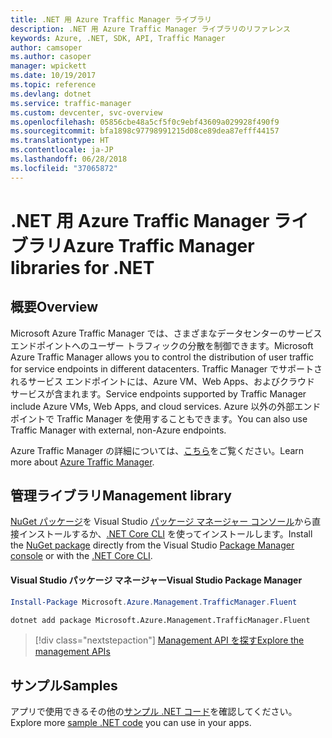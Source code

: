 ```yaml
---
title: .NET 用 Azure Traffic Manager ライブラリ
description: .NET 用 Azure Traffic Manager ライブラリのリファレンス
keywords: Azure, .NET, SDK, API, Traffic Manager
author: camsoper
ms.author: casoper
manager: wpickett
ms.date: 10/19/2017
ms.topic: reference
ms.devlang: dotnet
ms.service: traffic-manager
ms.custom: devcenter, svc-overview
ms.openlocfilehash: 05856cbe48a5cf5f0c9ebf43609a029928f490f9
ms.sourcegitcommit: bfa1898c97798991215d08ce89dea87efff44157
ms.translationtype: HT
ms.contentlocale: ja-JP
ms.lasthandoff: 06/28/2018
ms.locfileid: "37065872"
---
```

# <a name="azure-traffic-manager-libraries-for-net"></a><span data-ttu-id="bd5bc-104">.NET 用 Azure Traffic Manager ライブラリ</span><span class="sxs-lookup"><span data-stu-id="bd5bc-104">Azure Traffic Manager libraries for .NET</span></span>

## <a name="overview"></a><span data-ttu-id="bd5bc-105">概要</span><span class="sxs-lookup"><span data-stu-id="bd5bc-105">Overview</span></span>

<span data-ttu-id="bd5bc-106">Microsoft Azure Traffic Manager では、さまざまなデータセンターのサービス エンドポイントへのユーザー トラフィックの分散を制御できます。</span><span class="sxs-lookup"><span data-stu-id="bd5bc-106">Microsoft Azure Traffic Manager allows you to control the distribution of user traffic for service endpoints in different datacenters.</span></span> <span data-ttu-id="bd5bc-107">Traffic Manager でサポートされるサービス エンドポイントには、Azure VM、Web Apps、およびクラウド サービスが含まれます。</span><span class="sxs-lookup"><span data-stu-id="bd5bc-107">Service endpoints supported by Traffic Manager include Azure VMs, Web Apps, and cloud services.</span></span> <span data-ttu-id="bd5bc-108">Azure 以外の外部エンドポイントで Traffic Manager を使用することもできます。</span><span class="sxs-lookup"><span data-stu-id="bd5bc-108">You can also use Traffic Manager with external, non-Azure endpoints.</span></span>

<span data-ttu-id="bd5bc-109">Azure Traffic Manager の詳細については、[こちら](/azure/traffic-manager/traffic-manager-overview)をご覧ください。</span><span class="sxs-lookup"><span data-stu-id="bd5bc-109">Learn more about [Azure Traffic Manager](/azure/traffic-manager/traffic-manager-overview).</span></span>  

## <a name="management-library"></a><span data-ttu-id="bd5bc-110">管理ライブラリ</span><span class="sxs-lookup"><span data-stu-id="bd5bc-110">Management library</span></span>

<span data-ttu-id="bd5bc-111">[NuGet パッケージ](https://www.nuget.org/packages/Microsoft.Azure.Management.TrafficManager.Fluent)を Visual Studio [パッケージ マネージャー コンソール][PackageManager]から直接インストールするか、[.NET Core CLI][DotNetCLI] を使ってインストールします。</span><span class="sxs-lookup"><span data-stu-id="bd5bc-111">Install the [NuGet package](https://www.nuget.org/packages/Microsoft.Azure.Management.TrafficManager.Fluent) directly from the Visual Studio [Package Manager console][PackageManager] or with the [.NET Core CLI][DotNetCLI].</span></span>

#### <a name="visual-studio-package-manager"></a><span data-ttu-id="bd5bc-112">Visual Studio パッケージ マネージャー</span><span class="sxs-lookup"><span data-stu-id="bd5bc-112">Visual Studio Package Manager</span></span>

```powershell
Install-Package Microsoft.Azure.Management.TrafficManager.Fluent
```

```bash
dotnet add package Microsoft.Azure.Management.TrafficManager.Fluent
```

> [!div class="nextstepaction"]
> [<span data-ttu-id="bd5bc-113">Management API を探す</span><span class="sxs-lookup"><span data-stu-id="bd5bc-113">Explore the management APIs</span></span>](/dotnet/api/overview/azure/trafficmanager/management)

## <a name="samples"></a><span data-ttu-id="bd5bc-114">サンプル</span><span class="sxs-lookup"><span data-stu-id="bd5bc-114">Samples</span></span>

<span data-ttu-id="bd5bc-115">アプリで使用できるその他の[サンプル .NET コード](https://azure.microsoft.com/resources/samples/?platform=dotnet)を確認してください。</span><span class="sxs-lookup"><span data-stu-id="bd5bc-115">Explore more [sample .NET code](https://azure.microsoft.com/resources/samples/?platform=dotnet) you can use in your apps.</span></span>

[PackageManager]: https://docs.microsoft.com/nuget/tools/package-manager-console
[DotNetCLI]: https://docs.microsoft.com/dotnet/core/tools/dotnet-add-package